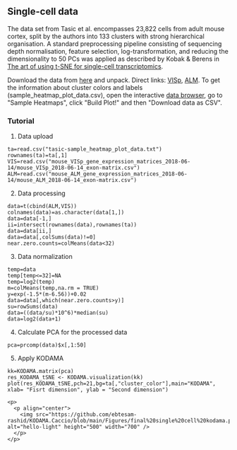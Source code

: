 ## Single-cell data

The data set from Tasic et al. encompasses 23,822 cells from adult mouse cortex, split by the authors into 133 clusters with strong hierarchical organisation. A standard preprocessing pipeline consisting of sequencing depth normalisation, feature selection, log-transformation, and reducing the dimensionality to 50 PCs was applied as described by Kobak & Berens in [The art of using t-SNE for single-cell transcriptomics](https://www.nature.com/articles/s41467-019-13056-x).

Download the data from [here](http://celltypes.brain-map.org/rnaseq) and unpack. Direct links: [VISp](http://celltypes.brain-map.org/api/v2/well_known_file_download/694413985), [ALM](http://celltypes.brain-map.org/api/v2/well_known_file_download/694413179).
To get the information about cluster colors and labels (sample_heatmap_plot_data.csv), open the interactive [data browser](http://celltypes.brain-map.org/rnaseq/mouse/v1-alm), go to "Sample Heatmaps", click "Build Plot!" and then "Download data as CSV".


### Tutorial

1. Data upload

```
ta=read.csv("tasic-sample_heatmap_plot_data.txt")
rownames(ta)=ta[,1]
VIS=read.csv("mouse_VISp_gene_expression_matrices_2018-06-14/mouse_VISp_2018-06-14_exon-matrix.csv")
ALM=read.csv("mouse_ALM_gene_expression_matrices_2018-06-14/mouse_ALM_2018-06-14_exon-matrix.csv")
```

2. Data processing

```
data=t(cbind(ALM,VIS))
colnames(data)=as.character(data[1,])
data=data[-1,]
ii=intersect(rownames(data),rownames(ta))
data=data[ii,]
data=data[,colSums(data)!=0]
near.zero.counts=colMeans(data<32)
```

3. Data normalization

```
temp=data
temp[temp<=32]=NA
temp=log2(temp)
m=colMeans(temp,na.rm = TRUE)
y=exp(-1.5*(m-6.56))+0.02
data=data[,which(near.zero.counts>y)]
su=rowSums(data)
data=((data/su)*10^6)*median(su)
data=log2(data+1)
```

4. Calculate PCA for the processed data

```
pca=prcomp(data)$x[,1:50]
```

5. Apply KODAMA

```
kk=KODAMA.matrix(pca)
res_KODAMA_tSNE <- KODAMA.visualization(kk)
plot(res_KODAMA_tSNE,pch=21,bg=ta[,"cluster_color"],main="KODAMA", xlab= "Fisrt dimension", ylab = "Second dimension")
```


```
<p>
  <p align="center">
    <img src="https://github.com/ebtesam-rashid/KODAMA.Caccio/blob/main/Figures/final%20single%20cell%20kodama.png" alt="hello-light" height="500" width="700" />
  </p>
</p>


